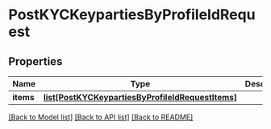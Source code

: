 # PostKYCKeypartiesByProfileIdRequest

## Properties
Name | Type | Description | Notes
------------ | ------------- | ------------- | -------------
**items** | [**list[PostKYCKeypartiesByProfileIdRequestItems]**](PostKYCKeypartiesByProfileIdRequestItems.md) |  | [optional] 

[[Back to Model list]](../README.md#documentation-for-models) [[Back to API list]](../README.md#documentation-for-api-endpoints) [[Back to README]](../README.md)

